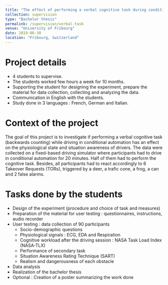 ```yaml
---
title: "The effect of performing a verbal cognitive task during conditional automated driving on driver's state and awareness"
collection: supervision
type: "Bachelor thesis"
permalink: /supervision/verbal-task
venue: "University of Fribourg"
date: 2019-06-30
location: "Fribourg, Switzerland"
---
```


Project details 
======
* 4 students to supervise.
* The students worked few hours a week for 10 months.
* Supporting the student for designing the experiment, prepare the material for data collection, collecting and analyzing the data.
* Communication in English with the students. 
* Study done in 3 languages : French, German and Italian.


Context of the project 
======

The goal of this project is to investigate if performing a verbal cognitive task (backwards counting) while driving in conditional automation has an effect on the physiological state and situation awareness of drivers. The data were collected on a fixed-based driving simulator where participants had to drive in conditional automation for 20 minutes. Half of them had to perform the cognitive task. Besides, all participants had to react accordingly to 6 Takeover Requests (TORs), triggered by a deer, a trafic cone, a frog, a can and 2 false alarms.


Tasks done by the students
======

* Design of the experiment (procedure and choice of task and measures)
* Preparation of the material for user testing : questionnaires, instructions, audio recorder
* User testing : data collection of 90 participants
	* Socio-demographic questions
	* Physiological signals : ECG, EDA and Respiration
	* Cognitive workload after the driving session : NASA Task Load Index (NASA-TLX)
	* Performance of secondary task
	* Situation Awareness Rating Technique (SART)
	* Realism and dangerousness of each obstacle
* Data analysis
* Realization of the bachelor thesis
* Optional : Creation of a poster summarizing the work done
